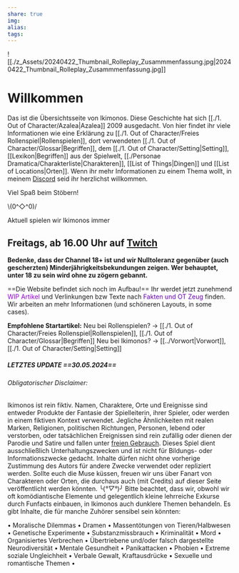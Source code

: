 ```yaml
---
share: true
img: 
alias: 
tags: 
---
```


![[./z_Assets/20240422_Thumbnail_Rolleplay_Zusammmenfassung.jpg|20240422_Thumbnail_Rolleplay_Zusammmenfassung.jpg]]  
# Willkommen

Das ist die Übersichtsseite von Ikimonos. Diese Geschichte hat sich [[./1. Out of Character/Azalea|Azalea]] 2009 ausgedacht. Von hier findet ihr viele Informationen wie eine Erklärung zu [[./1. Out of Character/Freies Rollenspiel|Rollenspielen]], dort verwendeten [[./1. Out of Character/Glossar|Begriffen]], dem [[./1. Out of Character/Setting|Setting]], [[Lexikon|Begriffen]] aus der Spielwelt, [[./Personae Dramatica/Charakterliste|Charakteren]], [[List of Things|Dingen]] und [[List of Locations|Orten]]. Wenn ihr mehr Informationen zu einem Thema wollt, in meinem [Discord](https://discord.gg/Nf93NYKY2Z) seid ihr herzlichst willkommen.

Viel Spaß beim Stöbern!

 \\(0^◇^0)/

Aktuell spielen wir Ikimonos immer
## Freitags, ab 16.00 Uhr auf [Twitch](https://t.co/d8z3QjRlNX)
**Bedenke, dass der Channel 18+ ist und wir Nulltoleranz gegenüber (auch gescherzten) Minderjährigkeitsbekundungen zeigen. Wer behauptet, unter 18 zu sein wird ohne zu zögern gebannt.**

  ==Die Website befindet sich noch im Aufbau!==
  Ihr werdet jetzt zunehmend <font color="#9400D3"> WIP Artikel</font> und Verlinkungen bzw Texte nach <font color="#6800b3"> Fakten und OT Zeug</font> finden.  Wir arbeiten an mehr Informationen (und schöneren Layouts, in some cases). 
  
 **Empfohlene Startartikel:**
Neu bei Rollenspielen? -> [[./1. Out of Character/Freies Rollenspiel|Rollenspielen]], [[./1. Out of Character/Glossar|Begriffen]]
Neu bei Ikimonos? -> [[../Vorwort|Vorwort]], [[./1. Out of Character/Setting|Setting]]

##### **LETZTES UPDATE** ==30.05.2024==

###### Obligatorischer Disclaimer:
Ikimonos ist rein fiktiv. Namen, Charaktere, Orte und Ereignisse sind entweder Produkte der Fantasie der Spielleiterin, ihrer Spieler, oder werden in einem fiktiven Kontext verwendet. Jegliche Ähnlichkeiten mit realen Marken, Religionen, politischen Richtungen, Personen, lebend oder verstorben, oder tatsächlichen Ereignissen sind rein zufällig oder dienen der Parodie und Satire und fallen unter<font color="#6800b3"> [freien Gebrauch](https://de.wikipedia.org/wiki/Fair_Use)</font>. Dieses Spiel dient ausschließlich Unterhaltungszwecken und ist nicht für Bildungs- oder Informationszwecke gedacht. Inhalte dürfen nicht ohne vorherige Zustimmung des Autors für andere Zwecke verwendet oder repliziert werden.
Sollte euch die Muse küssen, freuen wir uns über Fanart von Charakteren oder Orten, die durchaus auch (mit Credits) auf dieser Seite veröffentlicht werden könnten.
 ╰(*°▽°*)╯
Bitte beachtet, dass wir, obwohl wir oft komödiantische Elemente und gelegentlich kleine lehrreiche Exkurse durch Funfacts einbauen, in Ikimonos auch dunklere Themen behandeln. Es gibt Inhalte, die für manche Zuhörer sensibel sein könnten:

 • Moralische Dilemmas • Dramen • Massentötungen von Tieren/Halbwesen • Genetische Experimente • Substanzmissbrauch • Kriminalität • Mord • Organisiertes Verbrechen • Übertriebene und/oder falsch dargestellte Neurodiversität • Mentale Gesundheit • Panikattacken • Phobien • Extreme soziale Ungleichheit • Verbale Gewalt, Kraftausdrücke • Sexuelle und romantische Themen •
 
 
 
